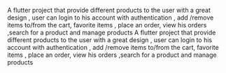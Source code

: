 A flutter project that provide different products to the user with a great design , user can login to his account with authentication , add /remove items to/from the cart, favorite items , place an order, view his orders ,search for a product and manage products A flutter project that provide different products to the user with a great design , user can login to his account with authentication , add /remove items to/from the cart, favorite items , place an order, view his orders ,search for a product and manage products
